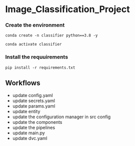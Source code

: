 # Image_Classification_Project

### Create the environment
```
conda create -n classifier python==3.8 -y
```

```
conda activate classifier
```

### Install the requuirements
```
pip install -r requirements.txt
```
## Workflows
- update config.yaml
- update secrets.yaml
- update params.yaml
- update entity
- update the configuration manager in src config
- update the components
- update the pipelines
- update main.py
- update dvc.yaml
